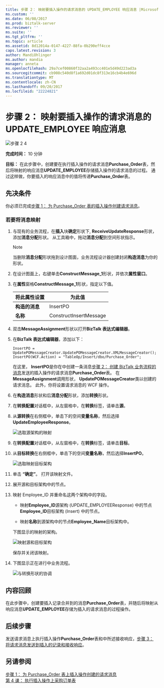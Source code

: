```yaml
---
title: 步骤 2： 映射要插入操作的请求消息的 UPDATE_EMPLOYEE 响应消息 |Microsoft 文档
ms.custom: ''
ms.date: 06/08/2017
ms.prod: biztalk-server
ms.reviewer: ''
ms.suite: ''
ms.tgt_pltfrm: ''
ms.topic: article
ms.assetid: 8d12014a-0147-4227-88fa-0b290eff4cce
caps.latest.revision: 3
author: MandiOhlinger
ms.author: mandia
manager: anneta
ms.openlocfilehash: 29a7cef00860f32aa2a493cc401e5d49d223ad3a
ms.sourcegitcommit: cb908c540d8f1a692d01dc8f313e16cb4b4e696d
ms.translationtype: MT
ms.contentlocale: zh-CN
ms.lasthandoff: 09/20/2017
ms.locfileid: "22224821"
---
```

# <a name="step-2-map-the-updateemployee-response-message-to-insert-operation-request-message"></a>步骤 2： 映射要插入操作的请求消息的 UPDATE_EMPLOYEE 响应消息
![步骤 2 4](../../adapters-and-accelerators/adapter-oracle-ebs/media/step-2of4.gif "Step_2of4")  
  
 **完成时间：** 10 分钟  
  
 **目标：** 在此步骤中，创建要在执行插入操作的请求消息**Purchase_Order**表，然后将映射的响应消息**UPDATE_EMPLOYEE**存储插入操作的请求消息的过程。 通过这样做，你要插入的响应消息中的值将传递**Purchase_Order**表。  
  
## <a name="prerequisites"></a>先决条件  
 你必须已完成[步骤 1： 为 Purchase_Order 表的插入操作创建请求消息](../../adapters-and-accelerators/adapter-sql/step-1-create-the-request-message-for-insert-operation-on-purchase-order-table.md)。  
  
### <a name="to-map-the-messages"></a>若要将消息映射  
  
1.  与现有的业务流程，在**插入**块**确定**形状下, **ReceiveUpdateResponse**形状，添加**消息分配**形状。 从工具箱中，拖动**消息分配**到空间形状指示。  
  
    > [!NOTE]
    >  当删除**消息分配**形状拖到设计图面，业务流程设计器创建封闭**构造消息**为你的形状。  
  
2.  在设计图面上，右键单击**ConstructMessage_1**形状，并依次**属性窗口**。  
  
3.  在**属性**窗格**ConstructMessage_1**形状，指定以下值。  
  
    |将此属性设置|为此值|  
    |-----------------------|-------------------|  
    |**构造的消息**|InsertPO|  
    |**名称**|ConstructInsertMessage|  
  
4.  双击**MessageAssignment**形状以打开**BizTalk 表达式编辑器**。  
  
5.  在**BizTalk 表达式编辑器**，添加以下：  
  
    ```  
    InsertPO = UpdatePOMessageCreator.UpdatePOMessageCreator.XMLMessageCreator();  
    InsertPO(WCF.Action) = "TableOp/Insert/dbo/Purchase_Order";  
    ```  
  
     在这里， **InsertPO**是你在中创建一条消息[步骤 2： 创建 BizTalk 业务流程的消息](../../adapters-and-accelerators/adapter-sql/step-2-create-messages-for-biztalk-orchestrations.md)发送的插入操作的请求消息**Purchase_Order**表。 在**MessageAssignment**调用形状， **UpdatePOMessageCreator**类以创建的请求消息。 此外，你将设置请求消息的 WCF 操作。  
  
6.  在**构造消息**形状和后**消息分配**形状，添加**转换**形状。  
  
7.  在**转换配置**对话框中，从左窗格中，在**转换**标签，请单击**源**。  
  
8.  从**源转换**在右侧框中，单击下的空间**变量名称**，然后选择**UpdateEmployeeResponse**。  
  
     ![选取源架构的映射](../../adapters-and-accelerators/adapter-sql/media/sql-adap-tut-05-source-map.gif "sql_adap_tut_05_source_map")  
  
9. 在**转换配置**对话框中，从左窗格中，在**转换**标签，请单击**目标**。  
  
10. 从**目标转换**在右侧框中，单击下的空间**变量名称**，然后选择**InsertPO**。  
  
     ![选取映射目标架构](../../adapters-and-accelerators/adapter-sql/media/sql-adap-tut-05-dest-map.gif "sql_adap_tut_05_dest_map")  
  
11. 单击 **“确定”**。 打开该映射文件。  
  
12. 展开源和目标架构中的节点。  
  
13. 映射 Employee_ID 并重命名这两个架构中的字段。  
  
    -   映射**Employee_ID**源架构 (UPDATE_EMPLOYEEResponse) 中的节点**Employee_ID**目标架构 (Insert) 中的节点。  
  
    -   映射**名称**到源架构中的节点**Employee_Name**目标架构中。  
  
     下图显示的映射的架构。  
  
     ![映射源和目标架构](../../adapters-and-accelerators/adapter-sql/media/sql-adap-tut-07-dest-map.gif "sql_adap_tut_07_dest_map")  
  
     保存并关闭该映射。  
  
14. 下图显示正在进行中业务流程。  
  
     ![与转换形状的协调](../../adapters-and-accelerators/adapter-sql/media/sql-adap-tut-08-map-orch.gif "sql_adap_tut_08_map_orch")  
  
## <a name="what-did-i-just-do"></a>内容回顾  
 在此步骤中，创建要插入记录合并到的消息**Purchase_Order**表，并随后将映射从响应消息**UPDATE_EMPLOYEE**存储为插入的请求消息的过程操作。  
  
## <a name="next-steps"></a>后续步骤  
 发送请求消息上执行插入操作**Purchase_Order**表和中所述接收响应，[步骤 3： 将请求消息发送到插入的记录和接收响应](../../adapters-and-accelerators/adapter-sql/step-3-send-the-request-message-to-insert-records-and-receive-a-response.md)。  
  
## <a name="see-also"></a>另请参阅  
 [步骤 1： 为 Purchase_Order 表上插入操作创建的请求消息](../../adapters-and-accelerators/adapter-sql/step-1-create-the-request-message-for-insert-operation-on-purchase-order-table.md)   
 [第 4 课： 执行插入操作上采购订单表](../../adapters-and-accelerators/adapter-sql/lesson-4-perform-an-insert-operation-on-the-purchase-order-table.md)